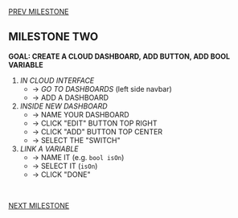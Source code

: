 
[PREV MILESTONE](./1-MILESTONE.md)

## MILESTONE TWO
**GOAL: CREATE A CLOUD DASHBOARD, ADD BUTTON, ADD BOOL VARIABLE** 

1. *IN CLOUD INTERFACE*
	- -> *GO TO DASHBOARDS* (left side navbar)
	- -> ADD A DASHBOARD
2. *INSIDE NEW DASHBOARD*
	- -> NAME YOUR DASHBOARD
	- -> CLICK "EDIT" BUTTON TOP RIGHT
	- -> CLICK "ADD" BUTTON TOP CENTER
	- -> SELECT THE "SWITCH"
3. *LINK A VARIABLE*
	- -> NAME IT (e.g. `bool isOn`)
	- -> SELECT IT (`isOn`)
	- -> CLICK "DONE"

<br>

[NEXT MILESTONE](./3-MILESTONE.md)
